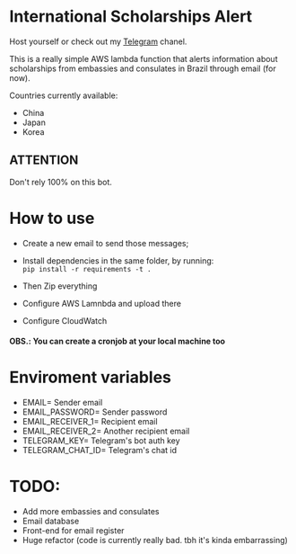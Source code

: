 # International Scholarships Alert

Host yourself or check out my <a href="https://t.me/+LUWAZNQoHSs0MTBh">Telegram</a> chanel.

This is a really simple AWS lambda function that alerts information about scholarships from embassies and consulates in Brazil through email (for now).

Countries currently available:
- China
- Japan
- Korea

## ATTENTION
Don't rely 100% on this bot.

# How to use

- Create a new email to send those messages;
- Install dependencies in the same folder, by running:  
`pip install -r requirements -t .`

- Then Zip everything
- Configure AWS Lamnbda and upload there
- Configure CloudWatch

#### OBS.: You can create a cronjob at your local machine too

# Enviroment variables

- EMAIL=               Sender email  
- EMAIL_PASSWORD=     Sender password  
- EMAIL_RECEIVER_1=   Recipient email  
- EMAIL_RECEIVER_2=    Another recipient email 
- TELEGRAM_KEY=     Telegram's bot auth key
- TELEGRAM_CHAT_ID=     Telegram's chat id

# TODO:
- Add more embassies and consulates
- Email database
- Front-end for email register
- Huge refactor (code is currently really bad. tbh it's kinda embarrassing)
